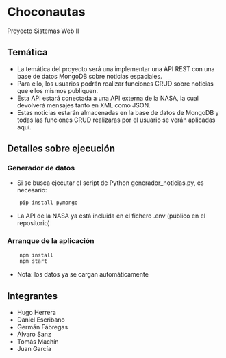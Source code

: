 # Choconautas

Proyecto Sistemas Web II

## Temática

- La temática del proyecto será una implementar una API REST con una base de datos MongoDB sobre noticias espaciales.
- Para ello, los usuarios podrán realizar funciones CRUD sobre noticias que ellos mismos publiquen.
- Esta API estará conectada a una API externa de la NASA, la cual devolverá mensajes tanto en XML como JSON.
- Estas noticias estarán almacenadas en la base de datos de MongoDB y todas las funciones CRUD realizaras por el usuario se verán aplicadas aquí.

## Detalles sobre ejecución

### Generador de datos

- Si se busca ejecutar el script de Python generador_noticias.py, es necesario:
```bash
    pip install pymongo
```
- La API de la NASA ya está incluida en el fichero .env (público en el repositorio)

### Arranque de la aplicación
```bash
    npm install
    npm start
```
- Nota: los datos ya se cargan automáticamente

## Integrantes

- Hugo Herrera
- Daniel Escribano
- Germán Fábregas
- Álvaro Sanz
- Tomás Machín
- Juan García
